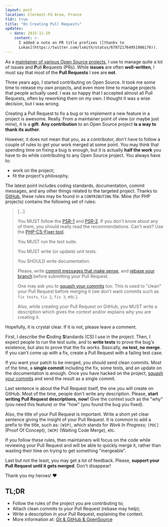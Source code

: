```yaml
---
layout: post
location: Clermont-Fd Area, France
tldr: true
title: "On Creating Pull Requests"
updates:
  - date: 2015-11-29
    content: >-
      I added a note on PR title prefixes ([thanks to
      Lukas](https://twitter.com/lsmith/status/670721764951986176)).
---
```


As a [maintainer of various Open Source
projects](https://github.com/willdurand), I use to manage quite a lot of issues
and **P**ull **R**equests (PRs). While **issues** are often **well-written**, I
must say that most of the **Pull Requests** I see are **not**.

Three years ago, I started contributing on Open Source. It took me some time to
release my own projects, and even more time to manage projects that people
actually used. I was so happy that I accepted almost all Pull Requests, often by
reworking them on my own. I thought it was a wise decision, but I was wrong.

Creating a Pull Request to fix a bug or to implement a new feature in a project
is awesome. Really. From a maintainer point of view (or maybe just mine), it is
a **gift**. **Any contribution** to an Open Source project **is a way to thank
its author**.

However, it does not mean that you, as a contributor, don't have to follow a
couple of rules to get your work merged at some point. You may think that
spending time on fixing a bug is enough, but it is actually **half the work**
you have to do while contributing to any Open Source project. You always have
to:

- work on the project;
- fit the project's philosophy.

The latest point includes coding standards, documentation, commit messages,
and any other things related to the targeted project. Thanks to
[GitHub](https://github.com), these rules may be found in a `CONTRIBUTING`
file. Mine (for PHP projects) contains the following set of rules:

> [...]
>
> You MUST follow the [PSR-1](http://www.php-fig.org/psr/1/) and
> [PSR-2](http://www.php-fig.org/psr/2/). If you don't know about any of them, you
> should really read the recommendations. Can't wait? Use the [PHP-CS-Fixer
> tool](http://cs.sensiolabs.org/).
>
> You MUST run the test suite.
>
> You MUST write (or update) unit tests.
>
> You SHOULD write documentation.
>
> Please, write [commit messages that make
> sense](http://tbaggery.com/2008/04/19/a-note-about-git-commit-messages.html),
> and [rebase your branch](http://git-scm.com/book/en/Git-Branching-Rebasing)
> before submitting your Pull Request.
>
> One may ask you to [squash your
> commits](http://gitready.com/advanced/2009/02/10/squashing-commits-with-rebase.html)
> too. This is used to "clean" your Pull Request before merging it (we don't want
> commits such as `fix tests`, `fix 2`, `fix 3`, etc.).
>
> Also, while creating your Pull Request on GitHub, you MUST write a description
> which gives the context and/or explains why you are creating it.

Hopefully, it is crystal clear. If it is not, please leave a comment.

First, I describe the **C**oding **S**tandards (CS) I use in the project. Then,
I expect people to run the test suite, and to **write tests** to prove the bug's
existence, but also to prove that the fix works. Basically, **no test, no
merge**. If you can't come up with a fix, create a Pull Request with a failing
test case.

If you want your patch to be merged, you should send clean commits. Most of the
time, a **single commit** including the fix, some tests, and an update on the
documentation is enough. Once you have hacked on the project, [squash your
commits](http://gitready.com/advanced/2009/02/10/squashing-commits-with-rebase.html)
and send the result as a single commit.

Last sentence is about the Pull Request itself, the one you will create on
GitHub. Most of the time, people don't write any description. Please, **start
writing Pull Request descriptions, now!** Give the context such as the "why"
(you need this feature) or the "how" (you found the bug you fixed).

Also, the title of your Pull Request is important. Write a short yet clear
sentence giving the insight of your Pull Request. It is common to add a prefix
to the title, such as: `[WIP]`, which stands for _Work In Progress_; `[POC]`
(Proof Of Concept), `[WCM]` (Waiting Code Merge), etc.

If you follow these rules, then maintainers will focus on the code while
reviewing your Pull Request and will be able to quickly merge it, rather than
wasting their time on trying to get something "mergeable".

Last but not the least, you may get a lot of feedback. Please, **support your
Pull Request until it gets merged**. Don't disappear!

Thank you my heroes! &hearts;

## TL;DR

- Follow the rules of the project you are contributing to;
- Attach clean commits to your Pull Request (rebase may help);
- Write a description in your Pull Request, explaining the context.
- More information at: [Git & GitHub & OpenSource](https://speakerdeck.com/willdurand/2015)
